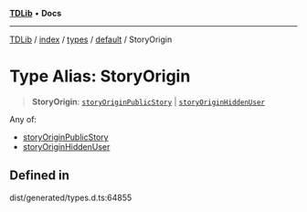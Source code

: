[**TDLib**](../../../../../../README.md) • **Docs**

***

[TDLib](../../../../../../modules.md) / [index](../../../../../README.md) / [types](../../../README.md) / [default](../README.md) / StoryOrigin

# Type Alias: StoryOrigin

> **StoryOrigin**: [`storyOriginPublicStory`](storyOriginPublicStory.md) \| [`storyOriginHiddenUser`](storyOriginHiddenUser.md)

Any of:
- [storyOriginPublicStory](storyOriginPublicStory.md)
- [storyOriginHiddenUser](storyOriginHiddenUser.md)

## Defined in

dist/generated/types.d.ts:64855
